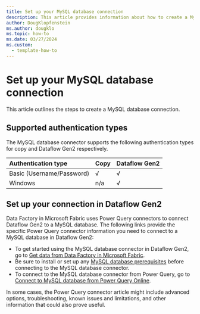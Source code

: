 ```yaml
---
title: Set up your MySQL database connection
description: This article provides information about how to create a MySQL database connection in Microsoft Fabric.
author: DougKlopfenstein
ms.author: dougklo
ms.topic: how-to
ms.date: 03/27/2024
ms.custom:
  - template-how-to
---
```


# Set up your MySQL database connection

This article outlines the steps to create a MySQL database connection.


## Supported authentication types

The MySQL database connector supports the following authentication types for copy and Dataflow Gen2 respectively.  

|Authentication type |Copy |Dataflow Gen2 |
|:---|:---|:---|
|Basic (Username/Password)| √ | √ |
|Windows| n/a | √ |

## Set up your connection in Dataflow Gen2

Data Factory in Microsoft Fabric uses Power Query connectors to connect Dataflow Gen2 to a MySQL database. The following links provide the specific Power Query connector information you need to connect to a MySQL database in Dataflow Gen2:

- To get started using the MySQL database connector in Dataflow Gen2, go to [Get data from Data Factory in Microsoft Fabric](/power-query/where-to-get-data#get-data-from-data-factory-in-microsoft-fabric-preview).
- Be sure to install or set up any [MySQL database prerequisites](/power-query/connectors/mysql-database#prerequisites) before connecting to the MySQL database connector.
- To connect to the MySQL database connector from Power Query, go to [Connect to MySQL database from Power Query Online](/power-query/connectors/mysql-database#connect-to-mysql-database-from-power-query-online).

In some cases, the Power Query connector article might include advanced options, troubleshooting, known issues and limitations, and other information that could also prove useful.
